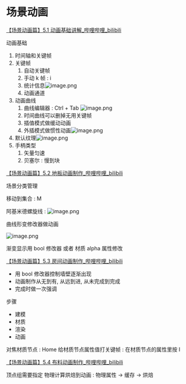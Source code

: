 
# 场景动画

[【场景动画篇】5.1 动画基础讲解_哔哩哔哩_bilibili](https://www.bilibili.com/video/BV11H4y1P7RV?spm_id_from=333.788.videopod.episodes&vd_source=ebf06d572d5366b5ef7bc5032fefb08d&p=32)

动画基础

1. 时间轴和关键帧
2. 关键帧
	1. 自动关键帧
	2. 手动 k 帧 : i
	3. 统计信息![image.png](https://image-1253155090.cos.ap-nanjing.myqcloud.com/202411050909288.png)
	4. 动画通道
3. 动画曲线
	1. 曲线编辑器 : Ctrl + Tab ![image.png](https://image-1253155090.cos.ap-nanjing.myqcloud.com/202411050912103.png)
	2. 时间曲线可以删掉无用关键帧
	3. 插值模式做缓动动画
	4. 外插模式做惯性动画![image.png](https://image-1253155090.cos.ap-nanjing.myqcloud.com/202411050920620.png)
4. 默认纹理![image.png](https://image-1253155090.cos.ap-nanjing.myqcloud.com/202411050922531.png)
5. 手柄类型
	1. 矢量匀速
	2. 贝塞尔 : 慢到块

[【场景动画篇】5.2 地板动画制作_哔哩哔哩_bilibili](https://www.bilibili.com/video/BV11H4y1P7RV?spm_id_from=333.788.videopod.episodes&vd_source=ebf06d572d5366b5ef7bc5032fefb08d&p=33)

场景分类管理

移动到集合 : M

阿基米德螺旋线 : ![image.png](https://image-1253155090.cos.ap-nanjing.myqcloud.com/202411050933380.png)

曲线形变修改器做动画

![image.png](https://image-1253155090.cos.ap-nanjing.myqcloud.com/202411050934182.png)

渐变显示用 bool 修改器 或者 材质 alpha 属性修改

[【场景动画篇】5.3 房间动画制作_哔哩哔哩_bilibili](https://www.bilibili.com/video/BV11H4y1P7RV?spm_id_from=333.788.player.switch&vd_source=ebf06d572d5366b5ef7bc5032fefb08d&p=34)

- 用 bool 修改器控制墙壁逐渐出现
- 动画制作从无到有, 从远到进, 从未完成到完成
- 完成时做一次强调

步骤
- 建模
- 材质
- 渲染
- 动画

对焦材质节点 : Home
给材质节点属性值打关键帧 : 在材质节点的属性里按 I

[【场景动画篇】5.4 布料动画制作_哔哩哔哩_bilibili](https://www.bilibili.com/video/BV11H4y1P7RV?spm_id_from=333.788.player.switch&vd_source=ebf06d572d5366b5ef7bc5032fefb08d&p=35)

顶点组需要指定
物理计算烘焙到动画 : 物理属性 -> 缓存 -> 烘焙
